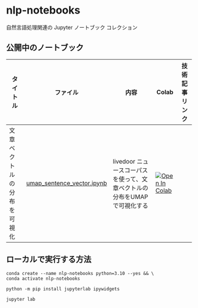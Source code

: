 # nlp-notebooks
自然言語処理関連の Jupyter ノートブック コレクション

## 公開中のノートブック

| タイトル | ファイル | 内容 | Colab | 技術記事リンク |
| --- | --- | --- | --- | --- |
| 文章ベクトルの分布を可視化 | [umap_sentence_vector.ipynb](./umap_sentence_vector.ipynb) | livedoor ニュースコーパスを使って、文章ベクトルの分布をUMAPで可視化する | [![Open In Colab](https://colab.research.google.com/assets/colab-badge.svg)](https://colab.research.google.com/github/tsutof/nlp-notebooks/blob/main/umap_sentence_vector.ipynb) | |

## ローカルで実行する方法

```
conda create --name nlp-notebooks python=3.10 --yes && \
conda activate nlp-notebooks
```

```
python -m pip install jupyterlab ipywidgets
```

```
jupyter lab
```